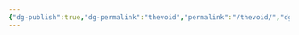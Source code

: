```yaml
---
{"dg-publish":true,"dg-permalink":"thevoid","permalink":"/thevoid/","dgHomeLink":true,"dgPassFrontmatter":false}
---
```

